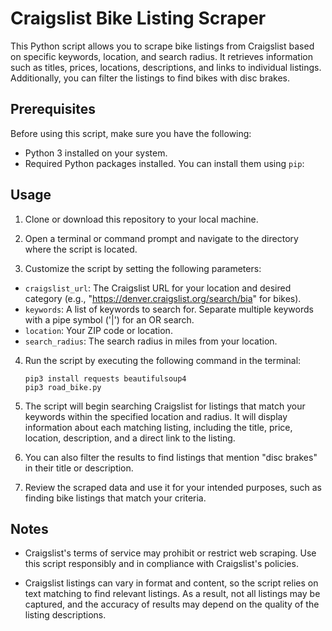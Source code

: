 # Craigslist Bike Listing Scraper

This Python script allows you to scrape bike listings from Craigslist based on specific keywords, location, and search radius. It retrieves information such as titles, prices, locations, descriptions, and links to individual listings. Additionally, you can filter the listings to find bikes with disc brakes.

## Prerequisites

Before using this script, make sure you have the following:

- Python 3 installed on your system.
- Required Python packages installed. You can install them using `pip`:


## Usage

1. Clone or download this repository to your local machine.

2. Open a terminal or command prompt and navigate to the directory where the script is located.

3. Customize the script by setting the following parameters:

- `craigslist_url`: The Craigslist URL for your location and desired category (e.g., "https://denver.craigslist.org/search/bia" for bikes).
- `keywords`: A list of keywords to search for. Separate multiple keywords with a pipe symbol ('|') for an OR search.
- `location`: Your ZIP code or location.
- `search_radius`: The search radius in miles from your location.

4. Run the script by executing the following command in the terminal:
    ```
    pip3 install requests beautifulsoup4 
    pip3 road_bike.py
    ```
    
5. The script will begin searching Craigslist for listings that match your keywords within the specified location and radius. It will display information about each matching listing, including the title, price, location, description, and a direct link to the listing.

6. You can also filter the results to find listings that mention "disc brakes" in their title or description.

7. Review the scraped data and use it for your intended purposes, such as finding bike listings that match your criteria.

## Notes

- Craigslist's terms of service may prohibit or restrict web scraping. Use this script responsibly and in compliance with Craigslist's policies.

- Craigslist listings can vary in format and content, so the script relies on text matching to find relevant listings. As a result, not all listings may be captured, and the accuracy of results may depend on the quality of the listing descriptions.
